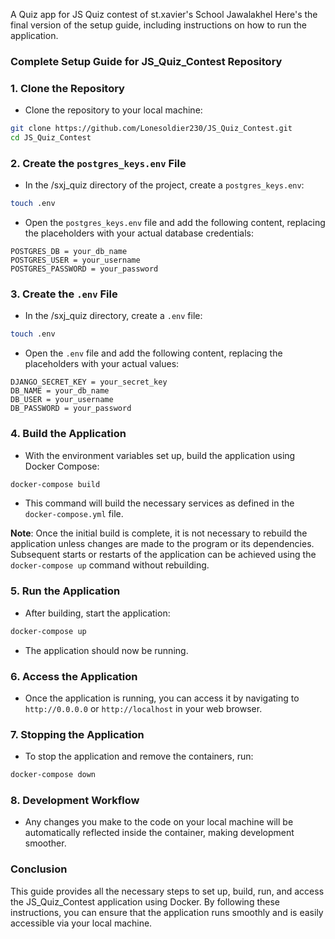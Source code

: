 A Quiz app for JS Quiz contest of 
st.xavier's School Jawalakhel
Here's the final version of the setup guide, including instructions on how to run the application.

### Complete Setup Guide for JS_Quiz_Contest Repository

### 1. **Clone the Repository**
- Clone the repository to your local machine:
```bash
git clone https://github.com/Lonesoldier230/JS_Quiz_Contest.git
cd JS_Quiz_Contest
```

### 2. **Create the `postgres_keys.env` File**
- In the /sxj_quiz directory of the project, create a `postgres_keys.env`:
```bash
touch .env
```
- Open the `postgres_keys.env` file and add the following content, replacing the placeholders with your actual database
credentials:
```env
POSTGRES_DB = your_db_name
POSTGRES_USER = your_username
POSTGRES_PASSWORD = your_password
```

### 3. **Create the `.env` File**
- In the /sxj_quiz directory, create a `.env` file:
```bash
touch .env
```
- Open the `.env` file and add the following content, replacing the placeholders with your actual values:
```env
DJANGO_SECRET_KEY = your_secret_key
DB_NAME = your_db_name
DB_USER = your_username
DB_PASSWORD = your_password
```

### 4. **Build the Application**
- With the environment variables set up, build the application using Docker Compose:
```bash
docker-compose build
```
- This command will build the necessary services as defined in the `docker-compose.yml` file.

**Note**: Once the initial build is complete, it is not necessary to rebuild the application unless changes are made to
the program or its dependencies. Subsequent starts or restarts of the application can be achieved using the
`docker-compose up` command without rebuilding.

### 5. **Run the Application**
- After building, start the application:
```bash
docker-compose up
```
- The application should now be running.

### 6. **Access the Application**
- Once the application is running, you can access it by navigating to `http://0.0.0.0` or `http://localhost` in your web
browser.

### 7. **Stopping the Application**
- To stop the application and remove the containers, run:
```bash
docker-compose down
```

### 8. **Development Workflow**
- Any changes you make to the code on your local machine will be automatically reflected inside the container, making
development smoother.

### Conclusion
This guide provides all the necessary steps to set up, build, run, and access the JS_Quiz_Contest application using
Docker. By following these instructions, you can ensure that the application runs smoothly and is easily accessible via
your local machine.